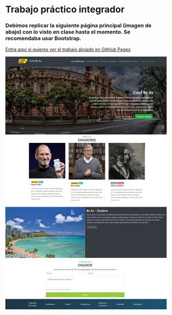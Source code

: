 # Trabajo práctico integrador

### Debimos replicar la siguiente página principal (imagen de abajo) con lo visto en clase hasta el momento. Se recomendaba usar Bootstrap.

[Entra aquí si quieres ver el trabajo alojado en GitHub Pages](https://francogenre.github.io/T.P.IntegradorBootstrap/index.html#)

![Imagen de cómo debe verse la web que debemos replicar](img/final_front.jpg)
